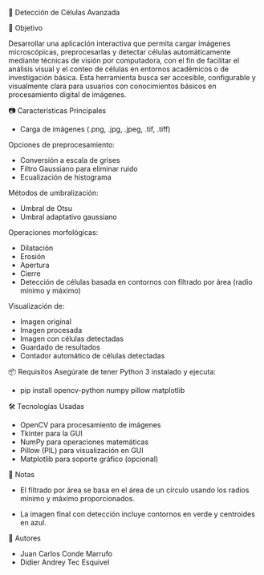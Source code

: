 🧬 Detección de Células Avanzada

🎯 Objetivo

Desarrollar una aplicación interactiva que permita cargar imágenes microscópicas, preprocesarlas y detectar células automáticamente mediante técnicas de visión por computadora, con el fin de facilitar el análisis visual y el conteo de células en entornos académicos o de investigación básica. Esta herramienta busca ser accesible, configurable y visualmente clara para usuarios con conocimientos básicos en procesamiento digital de imágenes.

📷 Características Principales
* Carga de imágenes (.png, .jpg, .jpeg, .tif, .tiff)

Opciones de preprocesamiento:
* Conversión a escala de grises
* Filtro Gaussiano para eliminar ruido
* Ecualización de histograma

Métodos de umbralización:
* Umbral de Otsu
* Umbral adaptativo gaussiano

Operaciones morfológicas:
* Dilatación
* Erosión
* Apertura
* Cierre
* Detección de células basada en contornos con filtrado por área (radio mínimo y máximo)

Visualización de:
* Imagen original
* Imagen procesada
* Imagen con células detectadas
* Guardado de resultados
* Contador automático de células detectadas

📦 Requisitos
Asegúrate de tener Python 3 instalado y ejecuta:

* pip install opencv-python numpy pillow matplotlib

🛠 Tecnologías Usadas
* OpenCV para procesamiento de imágenes
* Tkinter para la GUI
* NumPy para operaciones matemáticas
* Pillow (PIL) para visualización en GUI
* Matplotlib para soporte gráfico (opcional)

📌 Notas
* El filtrado por área se basa en el área de un círculo usando los radios mínimo y máximo proporcionados.

* La imagen final con detección incluye contornos en verde y centroides en azul.

👥 Autores
* Juan Carlos Conde Marrufo
* Didier Andrey Tec Esquivel
